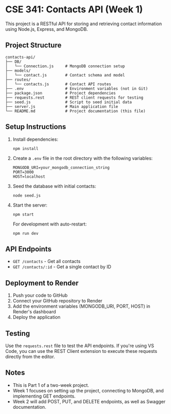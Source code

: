 # CSE 341: Contacts API (Week 1)

This project is a RESTful API for storing and retrieving contact information using Node.js, Express, and MongoDB.

## Project Structure

```
contacts-api/
├── DB/
│   └── Connection.js     # MongoDB connection setup
├── models/
│   └── contact.js        # Contact schema and model
├── routes/
│   └── contacts.js       # Contact API routes
├── .env                  # Environment variables (not in Git)
├── package.json          # Project dependencies
├── requests.rest         # REST client requests for testing
├── seed.js               # Script to seed initial data
├── server.js             # Main application file
└── README.md             # Project documentation (this file)
```

## Setup Instructions

1. Install dependencies:
   ```
   npm install
   ```

2. Create a `.env` file in the root directory with the following variables:
   ```
   MONGODB_URI=your_mongodb_connection_string
   PORT=3000
   HOST=localhost
   ```

3. Seed the database with initial contacts:
   ```
   node seed.js
   ```

4. Start the server:
   ```
   npm start
   ```

   For development with auto-restart:
   ```
   npm run dev
   ```

## API Endpoints

- `GET /contacts` - Get all contacts
- `GET /contacts/:id` - Get a single contact by ID

## Deployment to Render

1. Push your code to GitHub
2. Connect your GitHub repository to Render
3. Add the environment variables (MONGODB_URI, PORT, HOST) in Render's dashboard
4. Deploy the application

## Testing

Use the `requests.rest` file to test the API endpoints. If you're using VS Code, you can use the REST Client extension to execute these requests directly from the editor.

## Notes

- This is Part 1 of a two-week project.
- Week 1 focuses on setting up the project, connecting to MongoDB, and implementing GET endpoints.
- Week 2 will add POST, PUT, and DELETE endpoints, as well as Swagger documentation.